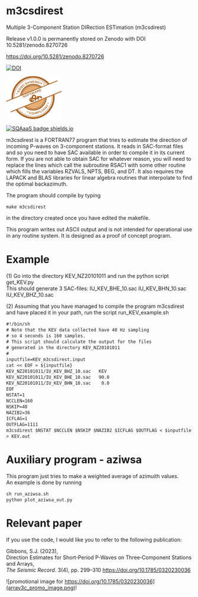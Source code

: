 # m3csdirest  
Multiple 3-Component Station DIRection ESTimation (m3csdirest) 

Release v1.0.0 is permanently stored on Zenodo with DOI 10.5281/zenodo.8270726  

https://doi.org/10.5281/zenodo.8270726  

[![DOI](https://zenodo.org/badge/681303774.svg)](https://zenodo.org/badge/latestdoi/681303774)  

[![SQAaaS badge](https://github.com/EOSC-synergy/SQAaaS/raw/master/badges/badges_150x116/badge_software_bronze.png)](https://api.eu.badgr.io/public/assertions/DmOJYacOTASd09xnXedYwQ "SQAaaS bronze badge achieved")

[![SQAaaS badge shields.io](https://img.shields.io/badge/sqaaas%20software-bronze-e6ae77)](https://api.eu.badgr.io/public/assertions/DmOJYacOTASd09xnXedYwQ "SQAaaS bronze badge achieved")


m3csdirest is a FORTRAN77 program that tries to estimate the direction of incoming P-waves on 3-component stations.
It reads in SAC-format files and so you need to have SAC available in order to compile it in its current form.
If you are not able to obtain SAC for whatever reason, you will need to replace the lines which call
the subroutine RSAC1 with some other routine which fills the variables RZVALS, NPTS, BEG, and DT.
It also requires the LAPACK and BLAS libraries for linear algebra routines that interpolate to find the
optimal backazimuth.  

The program should compile by typing   

```
make m3csdirest
```  

in the directory created once you have edited the makefile.  

This program writes out ASCII output and is not intended for operational use in any routine system.
It is designed as a proof of concept program.  

# Example  

(1) Go into the directory KEV_NZ20101011 and run the python script  get_KEV.py  
    This should generate 3 SAC-files: IU_KEV_BHE_10.sac  IU_KEV_BHN_10.sac  IU_KEV_BHZ_10.sac  

(2) Assuming that you have managed to compile the program m3csdirest and have placed it in your path, run the script run_KEV_example.sh

```
#!/bin/sh
# Note that the KEV data collected have 40 Hz sampling
# so 4 seconds is 160 samples.
# This script should calculate the output for the files
# generated in the directory KEV_NZ20101011
#
inputfile=KEV_m3csdirest.input
cat << EOF > ${inputfile}
KEV_NZ20101011/IU_KEV_BHZ_10.sac   KEV
KEV_NZ20101011/IU_KEV_BHE_10.sac   90.0
KEV_NZ20101011/IU_KEV_BHN_10.sac    0.0
EOF
NSTAT=1
NCCLEN=160
NSKIP=40
NAZIB2=36
ICFLAG=1
OUTFLAG=1111
m3csdirest $NSTAT $NCCLEN $NSKIP $NAZIB2 $ICFLAG $OUTFLAG < $inputfile > KEV.out
```
# Auxiliary program - aziwsa  

This program just tries to make a weighted average of azimuith values.  
An example is done by running  

```
sh run_aziwsa.sh
python plot_aziwsa_out.py
```



Relevant paper  
==============

If you use the code, I would like you to refer to the following publication:  

Gibbons, S.J. (2023),  
Direction Estimates for Short‐Period P‐Waves on Three‐Component Stations and Arrays,  
*The Seismic Record*. 3(4), pp. 299–310
https://doi.org/10.1785/0320230036

![promotional image for https://doi.org/10.1785/0320230036](array3c_promo_image.png)!
